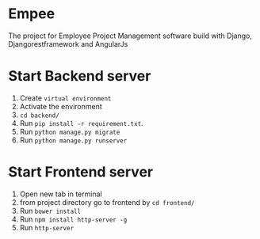 # Empee
The project for Employee Project Management software build with Django, Djangorestframework and AngularJs

# Start Backend server
1. Create `virtual environment`
2. Activate the environment
3. `cd backend/`
4. Run `pip install -r requirement.txt`.
5. Run `python manage.py migrate`
6. Run `python manage.py runserver`

# Start Frontend server
1. Open new tab in terminal
2. from project directory go to frontend by `cd frontend/`
3. Run `bower install`
4. Run `npm install http-server -g`
5. Run `http-server`

